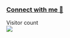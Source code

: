 <!-- ![visitors](https://visitor-badge.glitch.me/badge?page_id=Sankhadip-Roy&left_color=green&right_color=red)
![visitors](https://visitor-badge.laobi.icu/badge?page_id=Sankhadip-Roy.Sankhadip-Roy)
 -->
 ### [Connect with me 💬](https://sankhadiproy.live) 
<p align="left"> 
  Visitor count<br>
  <img src="https://profile-counter.glitch.me/Sankhadip-Roy/count.svg" />
</p>
